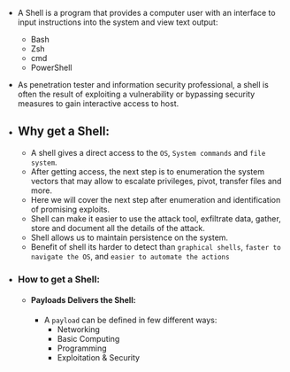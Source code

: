 - A Shell is a program that provides a computer user with an interface to input instructions into the system and view text output:
	- Bash
	- Zsh
	- cmd
	- PowerShell
- As penetration tester and information security professional, a shell is often the result of exploiting a vulnerability or bypassing security measures to gain interactive access to host.

- ## Why get a Shell:

	- A shell gives a direct access to the `OS`, `System commands` and `file system`.
	- After getting access, the next step is to enumeration the system vectors that may allow to escalate privileges, pivot, transfer files and more.
	- Here we will cover the next step after enumeration and identification of promising exploits. 
	-  Shell can make it easier to use the attack tool, exfiltrate data, gather, store and document all the details of the attack.
	- Shell allows us to maintain persistence on the system.
	- Benefit of shell its harder to detect than `graphical shells`, `faster to navigate the OS`, and `easier to automate the actions`


- ### How to get a Shell:
	- #### Payloads Delivers the Shell:
		- A `payload` can be defined in few different ways:
			- Networking
			- Basic Computing
			- Programming 
			- Exploitation & Security